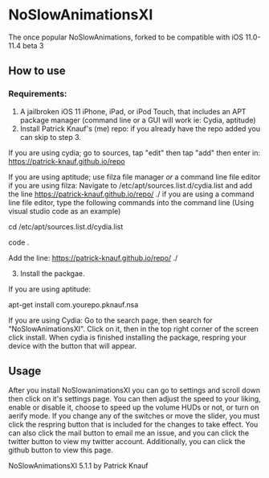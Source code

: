 # NoSlowAnimationsXI
The once popular NoSlowAnimations, forked to be compatible with iOS 11.0-11.4 beta 3

## How to use

### Requirements:
1. A jailbroken iOS 11 iPhone, iPad, or iPod Touch, that includes an APT package manager (command line or a GUI will work ie: Cydia, aptitude)
2. Install Patrick Knauf's (me) repo: if you already have the repo added you can skip to step 3.

If you are using cydia; go to sources, tap "edit" then tap "add" then enter in: https://patrick-knauf.github.io/repo

If you are using aptitude; use filza file manager *or* a command line file editor
if you are using filza: Navigate to /etc/apt/sources.list.d/cydia.list and add the line https://patrick-knauf.github.io/repo/ ./
if you are using a command line file editor, type the following commands into the command line (Using visual studio code as an example)

cd /etc/apt/sources.list.d/cydia.list

code .

Add the line:
https://patrick-knauf.github.io/repo/ ./


3. Install the packgae.

If you are using aptitude: 

apt-get install com.yourepo.pknauf.nsa

If you are using Cydia: 
Go to the search page, then search for "NoSlowAnimationsXI". Click on it, then in the top right corner of the screen click install. When cydia is finished installing the package, respring your device with the button that will appear.

## Usage

After you install NoSlowanimationsXI you can go to settings and scroll down then click on it's settings page. You can then adjust the speed to your liking, enable or disable it, choose to speed up the volume HUDs or not, or turn on aerify mode. If you change any of the switches or move the slider, you must click the respring button that is included for the changes to take effect. You can also click the mail button to email me an issue, and you can click the twitter button to view my twitter account. Additionally, you can click the github button to view this page. 


NoSlowAnimationsXI 5.1.1 by Patrick Knauf

